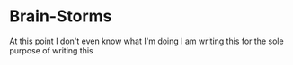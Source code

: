 # Brain-Storms

At this point I don't even know what I'm doing
I am writing this for the sole purpose of writing this
